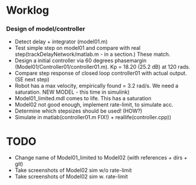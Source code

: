 # Worklog

### Design of model/controller
* Detect delay + integrator (model01.m)
* Test simple step on model01 and compare with real step(trackDelayNetwork/matlab.m - in a section.) These match. 
* Design a initial controller via 60 degrees phasemargin (Model01/Controller01/controller01.m). Kp = 18.20 (25.2 dB) at 120 rads.
* Compare step response of closed loop controller01 with actual output. (SE next step)
* Robot has a max velocity, empirically found = 3.2 rad/s. We need a saturation. NEW MODEL - this time in simulink)
* Model01_limited.mdl comes to life. This has a saturation 
* Model02 not good enough, implement rate-limit, to simulate acc. 
* Determine which stepsizes should be used! (HOW?)
* Simulate in matlab(controller01.m FIX!) + reallife(controller.cpp))




# TODO


* Change name of Model01_limited to Model02 (with references + dirs + git)
* Take screenshots of Model02 sim w/o rate-limit
* Take screenshots of Model02 sim w. rate-limit
